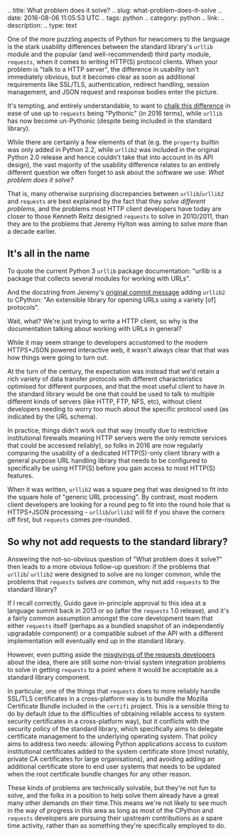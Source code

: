 .. title: What problem does it solve?
.. slug: what-problem-does-it-solve
.. date: 2016-08-06 11:05:53 UTC
.. tags: python
.. category: python
.. link: 
.. description: 
.. type: text

One of the more puzzling aspects of Python for newcomers to the language is the
stark usability differences between the standard library's `urllib` module
and the popular (and well-recommended) third party module, `requests`, when
it comes to writing HTTP(S) protocol clients. When your problem is
"talk to a HTTP server", the difference in usability isn't immediately obvious,
but it becomes clear as soon as additional requirements like SSL/TLS,
authentication, redirect handling, session management, and JSON request and
response bodies enter the picture.

It's tempting, and entirely understandable, to want to
[chalk this difference](http://noamelf.com/2016/08/05/designing-pythonic-apis/)
in ease of use up to `requests` being "Pythonic" (in 2016 terms), while `urllib`
has now become un-Pythonic (despite being included in the standard library).

While there are certainly a few elements of that (e.g. the `property` builtin
was only added in Python 2.2, while `urllib2` was included in the original
Python 2.0 release and hence couldn't take that into account in its API design),
the vast majority of the usability difference relates to an entirely different
question we often forget to ask about the software we use:
*What problem does it solve?*

That is, many otherwise surprising discrepancies between `urllib`/`urllib2`
and `requests` are best explained by the fact that they *solve different
problems*, and the problems most HTTP client developers have today
are closer to those Kenneth Reitz designed `requests` to solve in 2010/2011,
than they are to the problems that Jeremy Hylton was aiming to solve more than
a decade earlier.


It's all in the name
--------------------

To quote the current Python 3 `urllib` package documentation: "urllib is a
package that collects several modules for working with URLs".

And the docstring from Jeremy's
[original commit message](https://hg.python.org/cpython/rev/b800e36aed4e)
adding `urllib2` to CPython: "An extensible library for opening URLs using a
variety [of] protocols".

Wait, what? We're just trying to write a HTTP client, so why is the
documentation talking about working with URLs in general?

While it may seem strange to developers accustomed to the modern HTTPS+JSON
powered interactive web, it wasn't always clear that that was how things were
going to turn out.

At the turn of the century, the expectation was instead that we'd retain a
rich variety of data transfer protocols with different characteristics optimised
for different purposes, and that the most useful client to have in the standard
library would be one that could be used to talk to multiple different kinds
of servers (like HTTP, FTP, NFS, etc), without client developers needing to
worry too much about the specific protocol used (as indicated by the URL
schema).

In practice, things didn't work out that way (mostly due to restrictive
institutional firewalls meaning HTTP servers were the only remote services that
could be accessed reliably), so folks in 2016 are now regularly comparing the
usability of a dedicated HTTP(S)-only client library with a general purpose
URL handling library that needs to be configured to specifically be using
HTTP(S) before you gain access to most HTTP(S) features.

When it was written, `urllib2` was a square peg that was designed to fit into
the square hole of "generic URL processing". By contrast, most modern client
developers are looking for a round peg to fit into the round hole that is
HTTPS+JSON processing - `urllib`/`urllib2` will fit if you shave the corners
off first, but `requests` comes pre-rounded.


So why not add requests to the standard library?
------------------------------------------------

Answering the not-so-obvious question of "What problem does it solve?" then
leads to a more obvious follow-up question: if the problems that `urllib`/
`urllib2` were designed to solve are no longer common, while the problems that
`requests` solves *are* common, why not add `requests` to the standard library?

If I recall correctly, Guido gave in-principle approval to this idea at a
language summit back in 2013 or so (after the `requests` 1.0 release), and it's
a fairly common assumption amongst the core development team that either
`requests` itself (perhaps as a bundled snapshot of an independently upgradable
component) or a compatible subset of the API with a different implementation
will eventually end up in the standard library.

However, even putting aside the
[misgivings of the requests developers](https://github.com/kennethreitz/requests/issues/2424)
about the idea, there are still some non-trivial system integration problems
to solve in getting `requests` to a point where it would be acceptable as a
standard library component.

In particular, one of the things that `requests` does to more reliably handle
SSL/TLS certificates in a cross-platform way is to bundle the Mozilla
Certificate Bundle included in the `certifi` project. This is a sensible
thing to do by default (due to the difficulties of obtaining reliable access
to system security certificates in a cross-platform way), but it conflicts
with the security policy of the standard library, which specifically aims to
delegate certificate management to the underlying operating system. That policy
aims to address two needs: allowing Python applications access to custom
institutional certificates added to the system certificate store (most notably,
private CA certificates for large organisations), and avoiding adding an
additional certificate store to end user systems that needs to be updated when
the root certificate bundle changes for any other reason.

These kinds of problems are technically solvable, but they're not fun to solve,
and the folks in a position to help solve them already have a great many other
demands on their time.This means we're not likely to see much in the way of
progress in this area as long as most of the CPython and `requests` developers
are pursuing their upstream contributions as a spare time activity, rather than
as something they're specifically employed to do.

